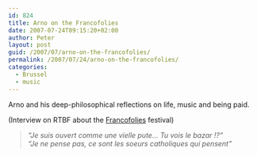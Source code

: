 ```yaml
---
id: 824
title: Arno on the Francofolies
date: 2007-07-24T09:15:20+02:00
author: Peter
layout: post
guid: /2007/07/arno-on-the-francofolies/
permalink: /2007/07/24/arno-on-the-francofolies/
categories:
  - Brussel
  - music
---
```

Arno and his deep-philosophical reflections on life, music and being paid.  
  
(Interview on RTBF about the [Francofolies](http://www.francofolies.be/) festival)

> _&#8220;Je suis ouvert comme une vielle pute&#8230; Tu vois le bazar !?&#8221;_  
> _&#8220;Je ne pense pas, ce sont les soeurs catholiques qui pensent&#8221;_